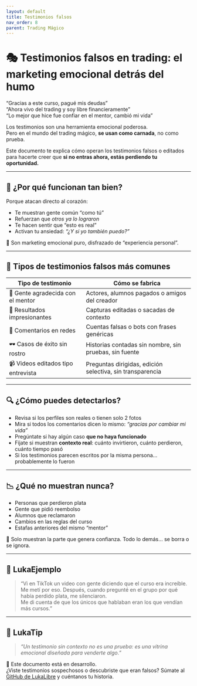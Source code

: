 ```yaml
---
layout: default
title: Testimonios falsos
nav_order: 8
parent: Trading Mágico
---
```


# 🎭 Testimonios falsos en trading: el marketing emocional detrás del humo

“Gracias a este curso, pagué mis deudas”  
“Ahora vivo del trading y soy libre financieramente”  
“Lo mejor que hice fue confiar en el mentor, cambió mi vida”

Los testimonios son una herramienta emocional poderosa.  
Pero en el mundo del trading mágico, **se usan como carnada**, no como prueba.

Este documento te explica cómo operan los testimonios falsos o editados para hacerte creer que **si no entras ahora, estás perdiendo tu oportunidad.**

---

## 🧠 ¿Por qué funcionan tan bien?

Porque atacan directo al corazón:

- Te muestran gente común “como tú”
- Refuerzan que *otros ya lo lograron*
- Te hacen sentir que “esto es real”
- Activan tu ansiedad: *“¿Y si yo también puedo?”*

📌 Son marketing emocional puro, disfrazado de “experiencia personal”.

---

## 🚨 Tipos de testimonios falsos más comunes

| Tipo de testimonio                    | Cómo se fabrica                                           |
|--------------------------------------|-----------------------------------------------------------|
| 🎤 Gente agradecida con el mentor     | Actores, alumnos pagados o amigos del creador             |
| 💸 Resultados impresionantes          | Capturas editadas o sacadas de contexto                   |
| 💬 Comentarios en redes               | Cuentas falsas o bots con frases genéricas                |
| 🕶️ Casos de éxito sin rostro          | Historias contadas sin nombre, sin pruebas, sin fuente    |
| 📹 Videos editados tipo entrevista    | Preguntas dirigidas, edición selectiva, sin transparencia |

---

## 🔍 ¿Cómo puedes detectarlos?

- Revisa si los perfiles son reales o tienen solo 2 fotos
- Mira si todos los comentarios dicen lo mismo: *“gracias por cambiar mi vida”*
- Pregúntate si hay algún caso **que no haya funcionado**
- Fíjate si muestran **contexto real**: cuánto invirtieron, cuánto perdieron, cuánto tiempo pasó
- Si los testimonios parecen escritos por la misma persona… probablemente lo fueron

---

## 📉 ¿Qué no muestran nunca?

- Personas que perdieron plata
- Gente que pidió reembolso
- Alumnos que reclamaron
- Cambios en las reglas del curso
- Estafas anteriores del mismo “mentor”

📌 Solo muestran la parte que genera confianza. Todo lo demás… se borra o se ignora.

---

## 💬 LukaEjemplo

> “Vi en TikTok un video con gente diciendo que el curso era increíble.  
> Me metí por eso. Después, cuando pregunté en el grupo por qué había perdido plata, me silenciaron.  
> Me di cuenta de que los únicos que hablaban eran los que vendían más cursos.”

---

## 🧠 LukaTip

> *“Un testimonio sin contexto no es una prueba: es una vitrina emocional diseñada para venderte algo.”*

📌 Este documento está en desarrollo.  
¿Viste testimonios sospechosos o descubriste que eran falsos? Súmate al [GitHub de LukaLibre](https://github.com/raestrada/lukalibre) y cuéntanos tu historia.
